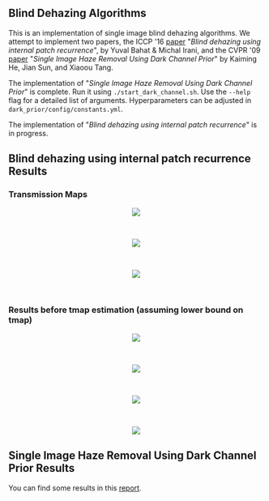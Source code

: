## Blind Dehazing Algorithms

This is an implementation of single image blind dehazing algorithms. We attempt to implement two papers, the ICCP '16 [paper](http://ieeexplore.ieee.org/document/7492870/) "*Blind dehazing using internal patch recurrence*", by Yuval Bahat & Michal Irani, and the CVPR '09 [paper](http://ieeexplore.ieee.org/stamp/stamp.jsp?arnumber=5567108) "*Single Image Haze Removal Using Dark Channel Prior*" by Kaiming He, Jian Sun, and Xiaoou Tang.

The implementation of "*Single Image Haze Removal Using Dark Channel Prior*" is complete. Run it using `./start_dark_channel.sh`. Use the `--help` flag for a detailed list of arguments. Hyperparameters can be adjusted in `dark_prior/config/constants.yml`.

The implementation of "*Blind dehazing using internal patch recurrence*" is in progress.

## Blind dehazing using internal patch recurrence Results

### Transmission Maps
<p align="center"><img align="center" src="https://user-images.githubusercontent.com/13128829/38472254-f98ae5c6-3b9a-11e8-8dc4-38198c6668bf.png"></p><br>
<p align="center"><img src="https://user-images.githubusercontent.com/13128829/38472256-024bdca6-3b9b-11e8-8c7a-01d943103df0.png"></p><br>
<p align="center"><img src="https://user-images.githubusercontent.com/13128829/38472270-2866e048-3b9b-11e8-838a-d442b7440e2b.png"></p><br>

### Results before tmap estimation (assuming lower bound on tmap)

<p align="center"><img align="center" src="https://user-images.githubusercontent.com/13128829/38472275-2f58c13c-3b9b-11e8-9942-589a213b23f4.png"></p><br>
<p align="center"><img src="https://user-images.githubusercontent.com/13128829/38472279-3a66e400-3b9b-11e8-9385-b00f37e9c874.png"></p><br>
<p align="center"><img src="https://user-images.githubusercontent.com/13128829/38472280-44152430-3b9b-11e8-9ff3-4ab937cd48ff.png"></p><br>
<p align="center"><img src="https://user-images.githubusercontent.com/13128829/38472283-53c515fc-3b9b-11e8-8d0e-6332385b7765.png"></p>

## Single Image Haze Removal Using Dark Channel Prior Results

You can find some results in this [report](http://home.iitb.ac.in/~kalpesh1729/report.pdf).
